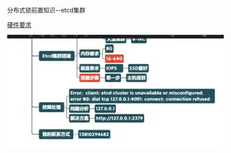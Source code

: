 分布式锁前置知识--etcd集群

[硬件要求](https://etcd.io/docs/current/op-guide/hardware/)

 ![image-20210222100534739](images/image-20210222100534739.png)
